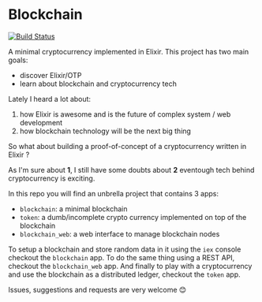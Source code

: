 # Blockchain

[![Build Status](https://travis-ci.org/robinmonjo/blockchain.svg?branch=master)](https://travis-ci.org/robinmonjo/blockchain)

A minimal cryptocurrency implemented in Elixir. This project has two main goals:

- discover Elixir/OTP
- learn about blockchain and cryptocurrency tech

Lately I heard a lot about:

1. how Elixir is awesome and is the future of complex system / web development
2. how blockchain technology will be the next big thing

So what about building a proof-of-concept of a cryptocurrency written in Elixir ?

As I'm sure about **1**, I still have some doubts about **2** eventough tech behind cryptocurrency is exciting.

In this repo you will find an unbrella project that contains 3 apps:

- `blockchain`: a minimal blockchain 
- `token`: a dumb/incomplete crypto currency implemented on top of the blockchain
- `blockchain_web`: a web interface to manage blockchain nodes

To setup a blockchain and store random data in it using the `iex` console checkout the `blockchain` app. To do the same thing using a REST API, checkout the `blockchain_web` app. And finally to play with a cryptocurrency and use the blockchain as a distributed ledger, checkout the `token` app.

Issues, suggestions and requests are very welcome 😊